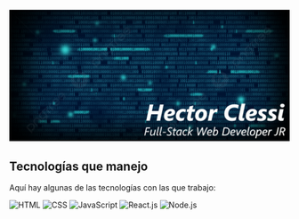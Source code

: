 ![](https://github.com/hectorc2907/hectorc2907/blob/dev/img/fondoimg.PNG)

## Tecnologías que manejo

Aquí hay algunas de las tecnologías con las que trabajo:

![HTML](https://example.com/images/html.png)
![CSS](https://example.com/images/css.png)
![JavaScript](https://example.com/images/javascript.png)
![React.js](https://example.com/images/react.png)
![Node.js](https://example.com/images/nodejs.png)